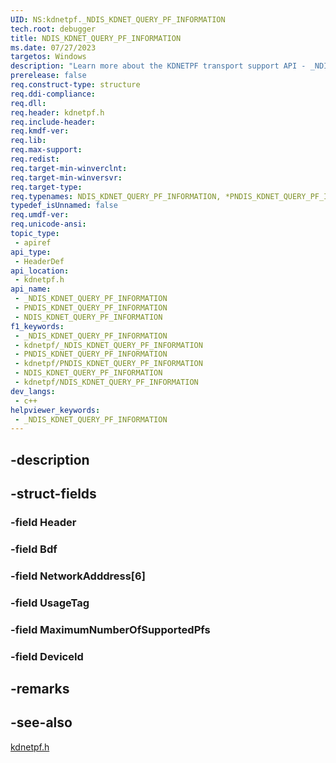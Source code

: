 ```yaml
---
UID: NS:kdnetpf._NDIS_KDNET_QUERY_PF_INFORMATION
tech.root: debugger
title: NDIS_KDNET_QUERY_PF_INFORMATION
ms.date: 07/27/2023
targetos: Windows
description: "Learn more about the KDNETPF transport support API - _NDIS_KDNET_QUERY_PF_INFORMATION" 
prerelease: false
req.construct-type: structure
req.ddi-compliance: 
req.dll: 
req.header: kdnetpf.h
req.include-header: 
req.kmdf-ver: 
req.lib: 
req.max-support: 
req.redist: 
req.target-min-winverclnt: 
req.target-min-winversvr: 
req.target-type: 
req.typenames: NDIS_KDNET_QUERY_PF_INFORMATION, *PNDIS_KDNET_QUERY_PF_INFORMATION
typedef_isUnnamed: false
req.umdf-ver: 
req.unicode-ansi: 
topic_type:
 - apiref
api_type:
 - HeaderDef
api_location:
 - kdnetpf.h
api_name:
 - _NDIS_KDNET_QUERY_PF_INFORMATION
 - PNDIS_KDNET_QUERY_PF_INFORMATION
 - NDIS_KDNET_QUERY_PF_INFORMATION
f1_keywords:
 - _NDIS_KDNET_QUERY_PF_INFORMATION
 - kdnetpf/_NDIS_KDNET_QUERY_PF_INFORMATION
 - PNDIS_KDNET_QUERY_PF_INFORMATION
 - kdnetpf/PNDIS_KDNET_QUERY_PF_INFORMATION
 - NDIS_KDNET_QUERY_PF_INFORMATION
 - kdnetpf/NDIS_KDNET_QUERY_PF_INFORMATION
dev_langs:
 - c++
helpviewer_keywords:
 - _NDIS_KDNET_QUERY_PF_INFORMATION
---
```


## -description

## -struct-fields

### -field Header

### -field Bdf

### -field NetworkAdddress[6]

### -field UsageTag

### -field MaximumNumberOfSupportedPfs

### -field DeviceId

## -remarks

## -see-also

[kdnetpf.h](kdnetpf.md)
